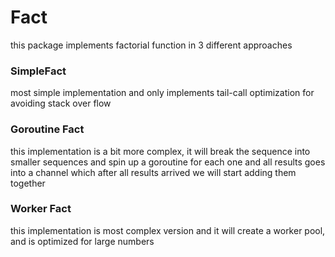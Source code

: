 # Fact 
this package implements factorial function in 3 different approaches
### SimpleFact
most simple implementation and only implements tail-call optimization for avoiding stack over flow
### Goroutine Fact
this implementation is a bit more complex, it will break the sequence into smaller sequences and spin up a goroutine for each one and all results goes into a channel which after all results arrived we will start adding them together
### Worker Fact
this implementation is most complex version and it will create a worker pool, and is optimized for large numbers